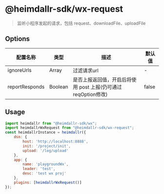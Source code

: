 # @heimdallr-sdk/wx-request

> 监听小程序发起的请求，包括 request、downloadFile、uploadFile

## Options

|配置名称|类型|描述|默认值|
|-|-|-|-|
|ignoreUrls|Array|过滤请求url|-|
|reportResponds|Boolean|是否上报返回值，开启后将使用 post 上报(仍可通过reqOption修改)|false|

## Usage

```js
import heimdallr from "@heimdallr-sdk/wx";
import heimdallrWxRequest from "@heimdallr-sdk/wx-request";
const heimdallrInstance = heimdallr({
    dsn: {
        host: 'http://localhost:8888',
        init: '/project/init',
        upload: '/log/upload'
    },
    app: {
        name: 'playgroundWx',
        leader: 'test',
        desc: 'test wx proj'
    },
    plugins: [heimdallrWxRequest()]
});
```
